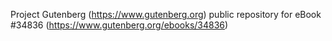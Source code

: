 Project Gutenberg (https://www.gutenberg.org) public repository for eBook #34836 (https://www.gutenberg.org/ebooks/34836)
